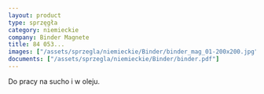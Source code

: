 ```yaml
---
layout: product
type: sprzęgła
category: niemieckie
company: Binder Magnete
title: 84 053...
images: ["/assets/sprzegla/niemieckie/Binder/binder_mag_01-200x200.jpg", "/assets/sprzegla/niemieckie/Binder/binder_mag_02-200x200.jpg"]
documents: ["/assets/sprzegla/niemieckie/Binder/binder.pdf"]
---
```

Do pracy na sucho i w oleju.